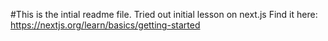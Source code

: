 #This is the intial readme file.
Tried out initial lesson on next.js
Find it here: https://nextjs.org/learn/basics/getting-started